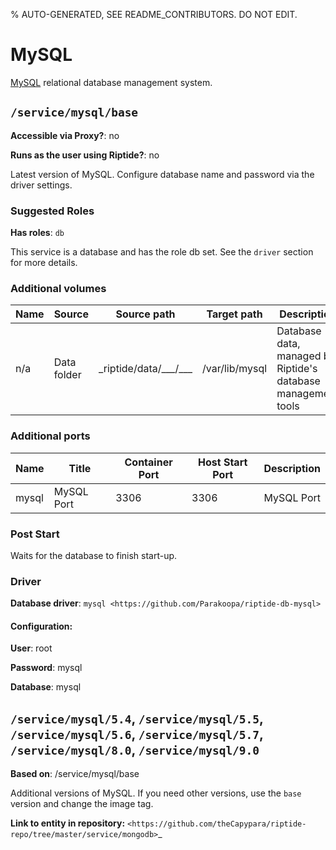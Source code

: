 % AUTO-GENERATED, SEE README_CONTRIBUTORS. DO NOT EDIT.

# MySQL

[MySQL] relational database management system.


## `/service/mysql/base`

**Accessible via Proxy?**: no

**Runs as the user using Riptide?**: no

Latest version of MySQL. Configure database name and password via the driver settings.

### Suggested Roles

**Has roles**: `db`

This service is a database and has the role db set. See the `driver` section for more
details.

### Additional volumes

| Name | Source      | Source path                  | Target path    | Description                                                   |
| ---- | ----------- | ---------------------------- | -------------- | ------------------------------------------------------------- |
| n/a  | Data folder | \_riptide/data/\_\_\_/\_\_\_ | /var/lib/mysql | Database data, managed by Riptide's database management tools |

### Additional ports

| Name  | Title      | Container Port | Host Start Port | Description |
| ----- | ---------- | -------------- | --------------- | ----------- |
| mysql | MySQL Port | 3306           | 3306            | MySQL Port  |

### Post Start

Waits for the database to finish start-up.

### Driver

**Database driver**: `mysql <https://github.com/Parakoopa/riptide-db-mysql>`

#### Configuration:

**User**: root

**Password**: mysql

**Database**: mysql

## `/service/mysql/5.4`, `/service/mysql/5.5`, `/service/mysql/5.6`, `/service/mysql/5.7`, `/service/mysql/8.0`, `/service/mysql/9.0`

**Based on**: /service/mysql/base

Additional versions of MySQL. If you need other versions, use the `base` version and change the image tag.

**Link to entity in repository:** `<https://github.com/theCapypara/riptide-repo/tree/master/service/mongodb>`_

[mysql]: https://www.mysql.com/
